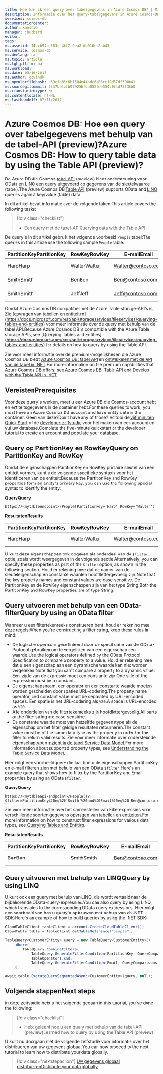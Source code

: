 ```yaml
---
title: Hoe kan ik een query over tabelgegevens in Azure Cosmos DB? | Microsoft Docs
description: Informatie over het query-tabelgegevens in Azure Cosmos-DB
services: cosmos-db
documentationcenter: 
author: kanshiG
manager: jhubbard
editor: 
tags: 
ms.assetid: 14bcb94e-583c-46f7-9ea8-db010eb2ab43
ms.service: cosmos-db
ms.devlang: na
ms.topic: article
ms.tgt_pltfrm: na
ms.workload: 
ms.date: 05/10/2017
ms.author: govindk
ms.openlocfilehash: e59cfa85c6bf584e44bdc6e88cc19d67df390041
ms.sourcegitcommit: f537befafb079256fba0529ee554c034d73f36b0
ms.translationtype: MT
ms.contentlocale: nl-NL
ms.lasthandoff: 07/11/2017
---
```

# <a name="azure-cosmos-db-how-to-query-table-data-by-using-the-table-api-preview"></a><span data-ttu-id="92458-104">Azure Cosmos DB: Hoe een query over tabelgegevens met behulp van de tabel-API (preview)?</span><span class="sxs-lookup"><span data-stu-id="92458-104">Azure Cosmos DB: How to query table data by using the Table API (preview)?</span></span>

<span data-ttu-id="92458-105">De Azure DB die Cosmos [tabel API](table-introduction.md) (preview) biedt ondersteuning voor OData en [LINQ](https://docs.microsoft.com/rest/api/storageservices/fileservices/writing-linq-queries-against-the-table-service) een query uitgevoerd op gegevens van de sleutelwaarde (tabel).</span><span class="sxs-lookup"><span data-stu-id="92458-105">The Azure Cosmos DB [Table API](table-introduction.md) (preview) supports OData and [LINQ](https://docs.microsoft.com/rest/api/storageservices/fileservices/writing-linq-queries-against-the-table-service) queries against key/value (table) data.</span></span>  

<span data-ttu-id="92458-106">In dit artikel bevat informatie over de volgende taken:</span><span class="sxs-lookup"><span data-stu-id="92458-106">This article covers the following tasks:</span></span> 

> [!div class="checklist"]
> * <span data-ttu-id="92458-107">Een query met de tabel-API</span><span class="sxs-lookup"><span data-stu-id="92458-107">Querying data with the Table API</span></span>

<span data-ttu-id="92458-108">De query's in dit artikel gebruik het volgende voorbeeld `People` tabel:</span><span class="sxs-lookup"><span data-stu-id="92458-108">The queries in this article use the following sample `People` table:</span></span>

| <span data-ttu-id="92458-109">PartitionKey</span><span class="sxs-lookup"><span data-stu-id="92458-109">PartitionKey</span></span> | <span data-ttu-id="92458-110">RowKey</span><span class="sxs-lookup"><span data-stu-id="92458-110">RowKey</span></span> | <span data-ttu-id="92458-111">E-mail</span><span class="sxs-lookup"><span data-stu-id="92458-111">Email</span></span> | <span data-ttu-id="92458-112">Telefoonnummer</span><span class="sxs-lookup"><span data-stu-id="92458-112">PhoneNumber</span></span> |
| --- | --- | --- | --- |
| <span data-ttu-id="92458-113">Harp</span><span class="sxs-lookup"><span data-stu-id="92458-113">Harp</span></span> | <span data-ttu-id="92458-114">Walter</span><span class="sxs-lookup"><span data-stu-id="92458-114">Walter</span></span> | Walter@contoso.com| <span data-ttu-id="92458-115">425-555-0101</span><span class="sxs-lookup"><span data-stu-id="92458-115">425-555-0101</span></span> |
| <span data-ttu-id="92458-116">Smith</span><span class="sxs-lookup"><span data-stu-id="92458-116">Smith</span></span> | <span data-ttu-id="92458-117">Ben</span><span class="sxs-lookup"><span data-stu-id="92458-117">Ben</span></span> | Ben@contoso.com| <span data-ttu-id="92458-118">425-555-0102</span><span class="sxs-lookup"><span data-stu-id="92458-118">425-555-0102</span></span> |
| <span data-ttu-id="92458-119">Smith</span><span class="sxs-lookup"><span data-stu-id="92458-119">Smith</span></span> | <span data-ttu-id="92458-120">Jeff</span><span class="sxs-lookup"><span data-stu-id="92458-120">Jeff</span></span> | Jeff@contoso.com| <span data-ttu-id="92458-121">425-555-0104</span><span class="sxs-lookup"><span data-stu-id="92458-121">425-555-0104</span></span> | 

<span data-ttu-id="92458-122">Omdat Azure Cosmos DB compatibel met de Azure Table storage-API's is, Zie [opvragen van tabellen en entiteiten] (https://docs.microsoft.com/rest/api/storageservices/fileservices/querying-tables-and-entities) voor meer informatie over de query met behulp van de tabel API.</span><span class="sxs-lookup"><span data-stu-id="92458-122">Because Azure Cosmos DB is compatible with the Azure Table storage APIs, see [Querying Tables and Entities] (https://docs.microsoft.com/rest/api/storageservices/fileservices/querying-tables-and-entities) for details on how to query by using the Table API.</span></span> 

<span data-ttu-id="92458-123">Zie voor meer informatie over de premium-mogelijkheden die Azure Cosmos DB biedt [Azure Cosmos DB: tabel API](table-introduction.md) en [ontwikkelen met de API van de tabel in .NET](tutorial-develop-table-dotnet.md).</span><span class="sxs-lookup"><span data-stu-id="92458-123">For more information on the premium capabilities that Azure Cosmos DB offers, see [Azure Cosmos DB: Table API](table-introduction.md) and [Develop with the Table API in .NET](tutorial-develop-table-dotnet.md).</span></span> 

## <a name="prerequisites"></a><span data-ttu-id="92458-124">Vereisten</span><span class="sxs-lookup"><span data-stu-id="92458-124">Prerequisites</span></span>

<span data-ttu-id="92458-125">Voor deze query's werken, moet u een Azure DB die Cosmos-account hebt en entiteitsgegevens in de container hebt.</span><span class="sxs-lookup"><span data-stu-id="92458-125">For these queries to work, you must have an Azure Cosmos DB account and have entity data in the container.</span></span> <span data-ttu-id="92458-126">Geen van deze?</span><span class="sxs-lookup"><span data-stu-id="92458-126">Don't have any of those?</span></span> <span data-ttu-id="92458-127">Voltooi de [vijf minuten Quick Start](https://aka.ms/acdbtnetqs) of de [developer-zelfstudie](https://aka.ms/acdbtabletut) voor het maken van een account en vul uw database.</span><span class="sxs-lookup"><span data-stu-id="92458-127">Complete the [five-minute quickstart](https://aka.ms/acdbtnetqs) or the [developer tutorial](https://aka.ms/acdbtabletut) to create an account and populate your database.</span></span>

## <a name="query-on-partitionkey-and-rowkey"></a><span data-ttu-id="92458-128">Query op PartitionKey en RowKey</span><span class="sxs-lookup"><span data-stu-id="92458-128">Query on PartitionKey and RowKey</span></span>
<span data-ttu-id="92458-129">Omdat de eigenschappen PartitionKey en RowKey primaire sleutel van een entiteit vormen, kunt u de volgende specifieke syntaxis voor het identificeren van de entiteit:</span><span class="sxs-lookup"><span data-stu-id="92458-129">Because the PartitionKey and RowKey properties form an entity's primary key, you can use the following special syntax to identify the entity:</span></span> 

<span data-ttu-id="92458-130">**Query**</span><span class="sxs-lookup"><span data-stu-id="92458-130">**Query**</span></span>

```
https://<mytableendpoint>/People(PartitionKey='Harp',RowKey='Walter')  
```
<span data-ttu-id="92458-131">**Resultaten**</span><span class="sxs-lookup"><span data-stu-id="92458-131">**Results**</span></span>

| <span data-ttu-id="92458-132">PartitionKey</span><span class="sxs-lookup"><span data-stu-id="92458-132">PartitionKey</span></span> | <span data-ttu-id="92458-133">RowKey</span><span class="sxs-lookup"><span data-stu-id="92458-133">RowKey</span></span> | <span data-ttu-id="92458-134">E-mail</span><span class="sxs-lookup"><span data-stu-id="92458-134">Email</span></span> | <span data-ttu-id="92458-135">Telefoonnummer</span><span class="sxs-lookup"><span data-stu-id="92458-135">PhoneNumber</span></span> |
| --- | --- | --- | --- |
| <span data-ttu-id="92458-136">Harp</span><span class="sxs-lookup"><span data-stu-id="92458-136">Harp</span></span> | <span data-ttu-id="92458-137">Walter</span><span class="sxs-lookup"><span data-stu-id="92458-137">Walter</span></span> | Walter@contoso.com| <span data-ttu-id="92458-138">425-555-0104</span><span class="sxs-lookup"><span data-stu-id="92458-138">425-555-0104</span></span> |

<span data-ttu-id="92458-139">U kunt deze eigenschappen ook opgeven als onderdeel van de `$filter` optie, zoals wordt weergegeven in de volgende sectie.</span><span class="sxs-lookup"><span data-stu-id="92458-139">Alternatively, you can specify these properties as part of the `$filter` option, as shown in the following section.</span></span> <span data-ttu-id="92458-140">Houd er rekening mee dat de namen van de sleuteleigenschap en constante waarden hoofdlettergevoelig zijn.</span><span class="sxs-lookup"><span data-stu-id="92458-140">Note that the key property names and constant values are case-sensitive.</span></span> <span data-ttu-id="92458-141">De PartitionKey en de RowKey eigenschappen zijn van het type String.</span><span class="sxs-lookup"><span data-stu-id="92458-141">Both the PartitionKey and RowKey properties are of type String.</span></span> 

## <a name="query-by-using-an-odata-filter"></a><span data-ttu-id="92458-142">Query uitvoeren met behulp van een OData-filter</span><span class="sxs-lookup"><span data-stu-id="92458-142">Query by using an OData filter</span></span>
<span data-ttu-id="92458-143">Wanneer u een filtertekenreeks construeren bent, houd er rekening mee deze regels:</span><span class="sxs-lookup"><span data-stu-id="92458-143">When you're constructing a filter string, keep these rules in mind:</span></span> 

* <span data-ttu-id="92458-144">De logische operators gedefinieerd door de specificatie van de OData-Protocol gebruiken om te vergelijken van een eigenschap een waarde.</span><span class="sxs-lookup"><span data-stu-id="92458-144">Use the logical operators defined by the OData Protocol Specification to compare a property to a value.</span></span> <span data-ttu-id="92458-145">Houd er rekening mee dat u een eigenschap aan een dynamische waarde kan niet worden vergeleken.</span><span class="sxs-lookup"><span data-stu-id="92458-145">Note that you can't compare a property to a dynamic value.</span></span> <span data-ttu-id="92458-146">Een-zijde van de expressie moet een constante zijn.</span><span class="sxs-lookup"><span data-stu-id="92458-146">One side of the expression must be a constant.</span></span> 
* <span data-ttu-id="92458-147">De eigenschapsnaam, een operator en een constante waarde moeten worden gescheiden door spaties URL-codering.</span><span class="sxs-lookup"><span data-stu-id="92458-147">The property name, operator, and constant value must be separated by URL-encoded spaces.</span></span> <span data-ttu-id="92458-148">Een spatie is het URL-codering als `%20`.</span><span class="sxs-lookup"><span data-stu-id="92458-148">A space is URL-encoded as `%20`.</span></span> 
* <span data-ttu-id="92458-149">Alle onderdelen van de filtertekenreeks zijn hoofdlettergevoelig.</span><span class="sxs-lookup"><span data-stu-id="92458-149">All parts of the filter string are case-sensitive.</span></span> 
* <span data-ttu-id="92458-150">De constante waarde moet van hetzelfde gegevenstype als de eigenschap om het filter geldige resultaten retourneren.</span><span class="sxs-lookup"><span data-stu-id="92458-150">The constant value must be of the same data type as the property in order for the filter to return valid results.</span></span> <span data-ttu-id="92458-151">Zie voor meer informatie over ondersteunde eigenschaptypen [inzicht in de tabel Service Data Model](https://docs.microsoft.com/rest/api/storageservices/understanding-the-table-service-data-model).</span><span class="sxs-lookup"><span data-stu-id="92458-151">For more information about supported property types, see [Understanding the Table Service Data Model](https://docs.microsoft.com/rest/api/storageservices/understanding-the-table-service-data-model).</span></span> 

<span data-ttu-id="92458-152">Hier volgt een voorbeeldquery die laat hoe u de eigenschappen PartitionKey en e-mail filteren zien met behulp van een OData `$filter`.</span><span class="sxs-lookup"><span data-stu-id="92458-152">Here's an example query that shows how to filter by the PartitionKey and Email properties by using an OData `$filter`.</span></span>

<span data-ttu-id="92458-153">**Query**</span><span class="sxs-lookup"><span data-stu-id="92458-153">**Query**</span></span>

```
https://<mytableapi-endpoint>/People()?$filter=PartitionKey%20eq%20'Smith'%20and%20Email%20eq%20'Ben@contoso.com'
```

<span data-ttu-id="92458-154">Zie voor meer informatie over het samenstellen van Filterexpressies voor verschillende soorten gegevens [opvragen van tabellen en entiteiten](https://docs.microsoft.com/rest/api/storageservices/querying-tables-and-entities).</span><span class="sxs-lookup"><span data-stu-id="92458-154">For more information on how to construct filter expressions for various data types, see [Querying Tables and Entities](https://docs.microsoft.com/rest/api/storageservices/querying-tables-and-entities).</span></span>

<span data-ttu-id="92458-155">**Resultaten**</span><span class="sxs-lookup"><span data-stu-id="92458-155">**Results**</span></span>

| <span data-ttu-id="92458-156">PartitionKey</span><span class="sxs-lookup"><span data-stu-id="92458-156">PartitionKey</span></span> | <span data-ttu-id="92458-157">RowKey</span><span class="sxs-lookup"><span data-stu-id="92458-157">RowKey</span></span> | <span data-ttu-id="92458-158">E-mail</span><span class="sxs-lookup"><span data-stu-id="92458-158">Email</span></span> | <span data-ttu-id="92458-159">Telefoonnummer</span><span class="sxs-lookup"><span data-stu-id="92458-159">PhoneNumber</span></span> |
| --- | --- | --- | --- |
| <span data-ttu-id="92458-160">Ben</span><span class="sxs-lookup"><span data-stu-id="92458-160">Ben</span></span> |<span data-ttu-id="92458-161">Smith</span><span class="sxs-lookup"><span data-stu-id="92458-161">Smith</span></span> | Ben@contoso.com| <span data-ttu-id="92458-162">425-555-0102</span><span class="sxs-lookup"><span data-stu-id="92458-162">425-555-0102</span></span> |

## <a name="query-by-using-linq"></a><span data-ttu-id="92458-163">Query uitvoeren met behulp van LINQ</span><span class="sxs-lookup"><span data-stu-id="92458-163">Query by using LINQ</span></span> 
<span data-ttu-id="92458-164">U kunt ook een query met behulp van LINQ, die wordt vertaald naar de bijbehorende OData-query-expressies.</span><span class="sxs-lookup"><span data-stu-id="92458-164">You can also query by using LINQ, which translates to the corresponding OData query expressions.</span></span> <span data-ttu-id="92458-165">Hier volgt een voorbeeld van hoe u query's opbouwen met behulp van de .NET SDK:</span><span class="sxs-lookup"><span data-stu-id="92458-165">Here's an example of how to build queries by using the .NET SDK:</span></span>

```csharp
CloudTableClient tableClient = account.CreateCloudTableClient();
CloudTable table = tableClient.GetTableReference("people");

TableQuery<CustomerEntity> query = new TableQuery<CustomerEntity>()
    .Where(
        TableQuery.CombineFilters(
            TableQuery.GenerateFilterCondition(PartitionKey, QueryComparisons.Equal, "Smith"),
            TableOperators.And,
            TableQuery.GenerateFilterCondition(Email, QueryComparisons.Equal,"Ben@contoso.com")
    ));

await table.ExecuteQuerySegmentedAsync<CustomerEntity>(query, null);
```

## <a name="next-steps"></a><span data-ttu-id="92458-166">Volgende stappen</span><span class="sxs-lookup"><span data-stu-id="92458-166">Next steps</span></span>

<span data-ttu-id="92458-167">In deze zelfstudie hebt u het volgende gedaan:</span><span class="sxs-lookup"><span data-stu-id="92458-167">In this tutorial, you've done the following:</span></span>

> [!div class="checklist"]
> * <span data-ttu-id="92458-168">Hebt geleerd hoe u een query met behulp van de tabel-API (preview)</span><span class="sxs-lookup"><span data-stu-id="92458-168">Learned how to query by using the Table API (preview)</span></span> 

<span data-ttu-id="92458-169">U kunt nu doorgaan met de volgende zelfstudie voor informatie over het distribueren van uw gegevens globaal.</span><span class="sxs-lookup"><span data-stu-id="92458-169">You can now proceed to the next tutorial to learn how to distribute your data globally.</span></span>

> [!div class="nextstepaction"]
> [<span data-ttu-id="92458-170">Uw gegevens globaal distribueren</span><span class="sxs-lookup"><span data-stu-id="92458-170">Distribute your data globally</span></span>](tutorial-global-distribution-documentdb.md)
